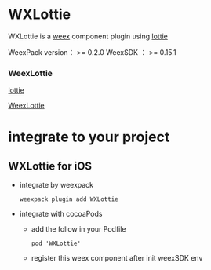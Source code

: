 # WXLottie
WXLottie is a [weex](https://github.com/apache/incubator-weex) component  plugin using [lottie](https://github.com/airbnb/lottie-ios)

WeexPack version： >= 0.2.0
WeexSDK ： >= 0.15.1

### WeexLottie

[lottie](https://github.com/airbnb/lottie-ios)

[WeexLottie](https://github.com/acton393/WeexLottie)

# integrate to your project
## WXLottie for iOS 
- integrate by weexpack

  ```
  weexpack plugin add WXLottie
  ```
- integrate with cocoaPods
   - add the follow in your Podfile
  
      ```
      pod 'WXLottie'
      ```
   - register this weex component after init weexSDK env
  
  
